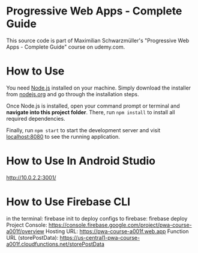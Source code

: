 # Progressive Web Apps - Complete Guide

This source code is part of Maximilian Schwarzmüller's "Progressive Web Apps - Complete Guide" course on udemy.com.

# How to Use

You need [Node.js](https://nodejs.org) installed on your machine. Simply download the installer from [nodejs.org](https://nodejs.org) and go through the installation steps.

Once Node.js is installed, open your command prompt or terminal and **navigate into this project folder**. There, run `npm install` to install all required dependencies.

Finally, run `npm start` to start the development server and visit [localhost:8080](http://localhost:8080) to see the running application.

# How to Use In Android Studio

http://10.0.2.2:3001/

# How to Use Firebase CLI

in the terminal: firebase init
to deploy configs to firebase: firebase deploy
Project Console: https://console.firebase.google.com/project/pwa-course-a001f/overview
Hosting URL: https://pwa-course-a001f.web.app
Function URL (storePostData): https://us-central1-pwa-course-a001f.cloudfunctions.net/storePostData
